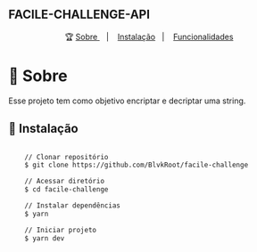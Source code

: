 ## FACILE-CHALLENGE-API

<p align="center">🏆
  <a href="#-sobre"> Sobre </a>&nbsp;&nbsp;&nbsp;|&nbsp;&nbsp;&nbsp;
    <a href="#-instalação">Instalação</a>&nbsp;&nbsp;&nbsp;|&nbsp;&nbsp;&nbsp;
    <a href="#️-funcionalidades">Funcionalidades</a>
</p>

# 📖 Sobre

Esse projeto tem como objetivo encriptar e decriptar uma string.

## 🏃 Instalação

```bash

    // Clonar repositório
    $ git clone https://github.com/BlvkRoot/facile-challenge

    // Acessar diretório
    $ cd facile-challenge

    // Instalar dependências
    $ yarn

    // Iniciar projeto
    $ yarn dev
```
